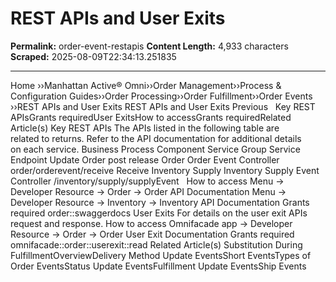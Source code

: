 # REST APIs and User Exits

**Permalink:** order-event-restapis
**Content Length:** 4,933 characters
**Scraped:** 2025-08-09T22:34:13.251835

---

Home &rsaquo;&rsaquo;Manhattan Active® Omni&rsaquo;&rsaquo;Order Management&rsaquo;&rsaquo;Process & Configuration Guides&rsaquo;&rsaquo;Order Processing&rsaquo;&rsaquo;Order Fulfillment&rsaquo;&rsaquo;Order Events ››REST APIs and User Exits REST APIs and User Exits Previous &nbsp; Key REST APIsGrants requiredUser ExitsHow to accessGrants requiredRelated Article(s) Key REST APIs The&nbsp;APIs listed in the following table&nbsp;are related&nbsp;to&nbsp;returns.&nbsp;Refer to the API documentation for additional details on&nbsp;each service. Business Process Component Service Group Service Endpoint Update Order post release Order Order Event Controller order/orderevent/receive Receive Inventory Supply Inventory Supply Event Controller /inventory/supply/supplyEvent &nbsp; How to access Menu -&gt; Developer Resource -&gt; Order -&gt; Order API Documentation Menu -&gt; Developer Resource -&gt; Inventory -&gt; Inventory API Documentation Grants required order::swaggerdocs User Exits For details on the user exit APIs request and response. How to access Omnifacade app -&gt; Developer Resource -&gt; Order -&gt; Order User Exit Documentation Grants required omnifacade::order::userexit::read Related Article(s) Substitution During FulfillmentOverviewDelivery Method Update EventsShort EventsTypes of Order EventsStatus Update EventsFulfillment Update EventsShip Events